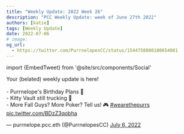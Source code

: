 ```yaml
---
title: "Weekly Update: 2022 Week 26"
description: "PCC Weekly Update: week of June 27th 2022"
authors: [katie]
tags: [Weekly Update]
date: 2022-07-06
# image:
og_url:
  - https://twitter.com/PurrnelopesCC/status/1544758080180654081
---
```


import {EmbedTweet} from '@site/src/components/Social'

<EmbedTweet class="twitter-tweet" data-dnt="true">
  <p lang="en" dir="ltr">
    Your (belated) weekly update is here! <br /><br />- Purrnelope&#39;s
    Birthday Plans 🎂<br />- Kitty Vault still trucking 🏦<br />- More Fall
    Guys? More Poker? Tell us! 🎮
    <a
      href="https://twitter.com/hashtag/wearethepurrs?src=hash&amp;ref_src=twsrc%5Etfw"
      >#wearethepurrs</a
    >
    <a href="https://t.co/BDzZ3qobha">pic.twitter.com/BDzZ3qobha</a>
  </p>
  &mdash; purrnelope.pcc.eth (@PurrnelopesCC)
  <a
    href="https://twitter.com/PurrnelopesCC/status/1544758080180654081?ref_src=twsrc%5Etfw"
    >July 6, 2022</a
  >
</EmbedTweet>

<!--truncate-->
